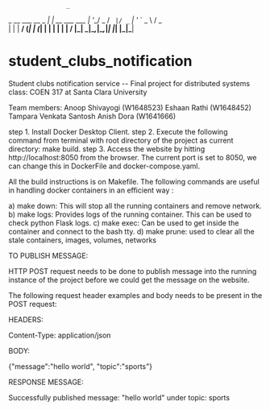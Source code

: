                     _                
 _ __ ___  __ _  __| |_ __ ___   ___ 
| '__/ _ \/ _` |/ _` | '_ ` _ \ / _ \
| | |  __/ (_| | (_| | | | | | |  __/
|_|  \___|\__,_|\__,_|_| |_| |_|\___|

# student_clubs_notification
Student clubs notification service -- Final project for distributed systems class: COEN 317 at Santa Clara University

Team members: 
Anoop Shivayogi (W1648523)
Eshaan Rathi (W1648452)
Tampara Venkata Santosh Anish Dora (W1641666)


step 1. Install Docker Desktop Client.
step 2. Execute the following command from terminal with root directory of the project as current directory: make build.
step 3. Access the website by hitting http://localhost:8050 from the browser. The current port is set to 8050, we can change this in DockerFile and docker-compose.yaml.


All the build instructions is on Makefile. The following commands are useful in handling docker containers in an efficient way :

a) make down: 
            This will stop all the running containers and remove network.
b) make logs: 
            Provides logs of the running container. This can be used to check python Flask logs.
c) make exec: 
            Can be used to get inside the container and connect to the bash tty. 
d) make prune: 
            used to clear all the stale containers, images, volumes, networks



TO PUBLISH MESSAGE:

  HTTP POST request needs to be done to publish message into the running instance of the project before we could get the message on the website. 

  The following request header examples and body needs to be present in the POST request: 

  HEADERS: 

  Content-Type: application/json

  BODY:

  {"message":"hello world",
  "topic":"sports"}


  RESPONSE MESSAGE:

  Successfully published message: "hello world" under topic: sports